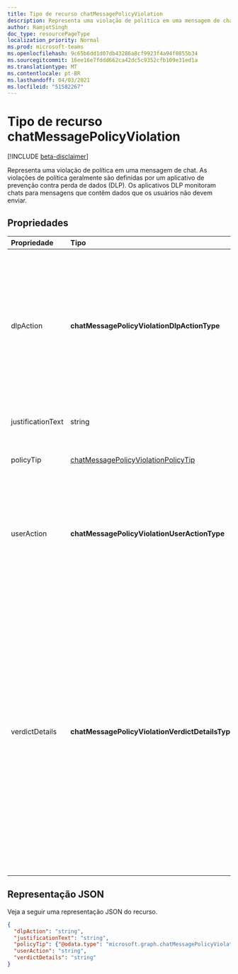 ```yaml
---
title: Tipo de recurso chatMessagePolicyViolation
description: Representa uma violação de política em uma mensagem de chat. As violações de política geralmente são definidas por um aplicativo de prevenção contra perda de dados (DLP).
author: RamjotSingh
doc_type: resourcePageType
localization_priority: Normal
ms.prod: microsoft-teams
ms.openlocfilehash: 9c65b6dd1d07db43286a8cf9923f4a94f0855b34
ms.sourcegitcommit: 16ee16e7fddd662ca42dc5c9352cfb109e31ed1a
ms.translationtype: MT
ms.contentlocale: pt-BR
ms.lasthandoff: 04/03/2021
ms.locfileid: "51582267"
---
```

# <a name="chatmessagepolicyviolation-resource-type"></a>Tipo de recurso chatMessagePolicyViolation

[!INCLUDE [beta-disclaimer](../../includes/beta-disclaimer.md)]

Representa uma violação de política em uma mensagem de chat. As violações de política geralmente são definidas por um aplicativo de prevenção contra perda de dados (DLP). Os aplicativos DLP monitoram chats para mensagens que contêm dados que os usuários não devem enviar.

## <a name="properties"></a>Propriedades

| Propriedade   | Tipo |Descrição|
|:---------------|:--------|:----------|
|dlpAction|**chatMessagePolicyViolationDlpActionType**|A ação realizada pelo provedor DLP na mensagem com conteúdo sensível. Os valores com suporte são: <li>Nenhum</li><li>NotifySender - Informe o remetente da violação, mas permita que os leitores leiam a mensagem.</li><li>BlockAccess - Impedir que os leitores leiam a mensagem.</li><li>BlockAccessExternal - Impedir que os usuários de fora da organização leiam a mensagem, permitindo que os usuários dentro da organização leiam a mensagem.</li>|
|justificationText|string|Texto de justificativa fornecido pelo remetente da mensagem ao se sobressuperar uma violação de política.|
|policyTip|[chatMessagePolicyViolationPolicyTip](chatmessagepolicyviolationpolicytip.md)|Informações a ser exibidas ao remetente da mensagem sobre o motivo pelo qual a mensagem foi sinalizada como uma violação. |
|userAction|**chatMessagePolicyViolationUserActionType**|Indica a ação tomada pelo usuário em uma mensagem bloqueada pelo provedor DLP. Os valores com suporte são: <li>Nenhum</li><li>Override</li><li>ReportFalsePositive</li>Quando o provedor de DLP está atualizando a mensagem para bloquear conteúdos confidenciais, userAction não é necessário.|
|verdictDetails|**chatMessagePolicyViolationVerdictDetailsType**|Indica quais ações o remetente pode tomar em resposta à violação da política. Os valores com suporte são: <li>Nenhum</li><li>AllowFalsePositiveOverride -- Permite que o remetente declare a políticaViolation como um erro no aplicativo DLP e suas regras e permita que os leitores vejam a mensagem novamente se a dlpAction a tiver ocultado.</li><li>AllowOverrideWithoutJustification -- permite que o remetente extravase a violação de DLP e permita que os leitores vejam a mensagem novamente se a dlpAction a tiver ocultado, sem a necessidade de fornecer uma explicação para fazer isso. </li><li>AllowOverrideWithJustification -- Permite que o remetente extravase a violação de DLP e permita que os leitores vejam a mensagem novamente se a dlpAction a tiver ocultado, depois de fornecer uma explicação para isso.</li>AllowOverrideWithoutJustification e AllowOverrideWithJustification são mutuamente exclusivos.|


## <a name="json-representation"></a>Representação JSON

Veja a seguir uma representação JSON do recurso.

<!-- {
  "blockType": "resource",
  "optionalProperties": [
    "userAction",
    "justificationText"
  ],
  "@odata.type": "microsoft.graph.chatMessagePolicyViolation"
}-->

```json
{
  "dlpAction": "string",
  "justificationText": "string",
  "policyTip": {"@odata.type": "microsoft.graph.chatMessagePolicyViolationPolicyTip"},
  "userAction": "string",
  "verdictDetails": "string"
}
```

<!-- uuid: 8fcb5dbc-d5aa-4681-8e31-b001d5168d79
2015-10-25 14:57:30 UTC -->
<!-- {
  "type": "#page.annotation",
  "description": "chat message policy violation resource",
  "keywords": "",
  "section": "documentation",
  "tocPath": ""
}-->
